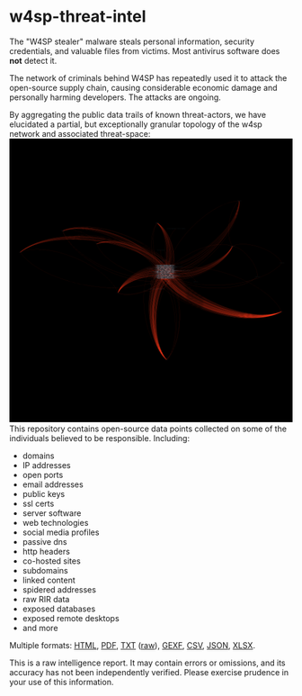 # w4sp-threat-intel
The "W4SP stealer" malware steals personal information, security credentials, and valuable files from victims. Most antivirus software does **not** detect it.

The network of criminals behind W4SP has repeatedly used it to attack the open-source supply chain, causing considerable economic damage and personally harming developers. The attacks are ongoing.

By aggregating the public data trails of known threat-actors, we have elucidated a partial, but exceptionally granular topology of the w4sp network and associated threat-space:
![Data graph](https://raw.githubusercontent.com/reconSuave/w4sp-threat-intel/main/w4sp-network.cleaned.PNG) 
This repository contains open-source data points collected on some of the individuals believed to be responsible. Including:
- domains
- IP addresses
- open ports
- email addresses
- public keys
- ssl certs
- server software 
- web technologies
- social media profiles
- passive dns 
- http headers
- co-hosted sites
- subdomains 
- linked content 
- spidered addresses
- raw RIR data
- exposed databases
- exposed remote desktops
- and more 

Multiple formats: [HTML](./W4SP-spf.cleaned.html), [PDF](W4SP-spf.cleaned.pdf), [TXT](./w4sp.txt) ([raw](https://raw.githubusercontent.com/reconSuave/w4sp-threat-intel/main/w4sp.txt)), [GEXF](./W4SP-spf.gexf), [CSV](./W4SP-spf.csv), [JSON](./W4SP-spf.json), [XLSX](./W4SP-spf.cleaned.txt).

This is a raw intelligence report. It may contain errors or omissions, and its accuracy has not been independently verified. Please exercise prudence in your use of this information.  

  
